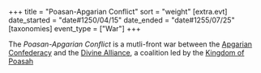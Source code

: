 +++
title = "Poasan-Apgarian Conflict"
sort = "weight"
[extra.evt]
date_started = "date#1250/04/15"
date_ended = "date#1255/07/25"
[taxonomies]
event_type = ["War"]
+++

The *Poasan-Apgarian Conflict* is a mutli-front war between the [Apgarian Confederacy](@/organizations/apgarian-confederacy.md) and the [Divine Alliance](@/organizations/divine-alliance.md), a coalition led by the [Kingdom of Poasah](@/organizations/kingdom-of-poasah.md)